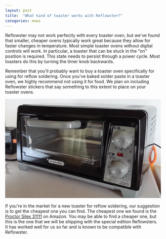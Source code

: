 ```yaml
---
layout: post
title:  "What kind of toaster works with Reflowster?"
categories: news
---
```


Reflowster may not work perfectly with every toaster oven, but we've found that smaller, cheaper ovens typically work great because they allow for faster changes in temperature. Most simple toaster ovens without digital controls will work. In particular, a toaster that can be stuck in the "on" position is required. This state needs to persist through a power cycle. Most toasters do this by turning the timer knob backwards.

<!--more-->

Remember that you'll probably want to buy a toaster oven specifically for using for reflow soldering. Once you've baked solder paste in a toaster oven, we highly recommend not using it for food. We plan on including Reflowster stickers that say something to this extent to place on your toaster ovens.

<img class="showcase" src="/resources/images/toaster.png">

If you're in the market for a new toaster for reflow soldering, our suggestion is to get the cheapest one you can find. The cheapest one we found is the [Proctor Silex 31111](http://www.amazon.com/gp/product/B004O0ANH2) on Amazon. You may be able to find a cheaper one, but this is the one that we will be shipping with the special edition Reflowsters. It has worked well for us so far and is known to be compatible with Reflowster.
